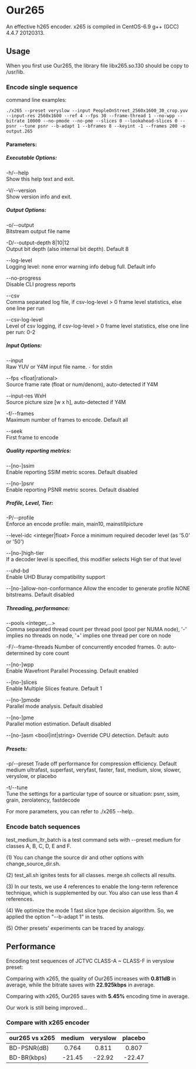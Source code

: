 # Our265

An effective h265 encoder. x265 is compiled in CentOS-6.9 g++ (GCC) 4.4.7 20120313. 

## Usage

When you first use Our265, the library file libx265.so.130 should be copy to /usr/lib.

### Encode single sequence

command line examples:

```
./x265 --preset veryslow --input PeopleOnStreet_2560x1600_30_crop.yuv --input-res 2560x1600 --ref 4 --fps 30 --frame-thread 1 --no-wpp --bitrate 10000 --no-pmode --no-pme --slices 0 --lookahead-slices 0 --psnr --tune psnr --b-adapt 1 --bframes 8 --keyint -1 --frames 200 -o output.265
```

#### Parameters:

##### Executable Options:

-h/--help                        
Show this help text and exit.

-V/--version                    
Show version info and exit.

##### Output Options:
-o/--output <filename>           
Bitstream output file name

-D/--output-depth 8|10|12        
Output bit depth (also internal bit depth). Default 8
   
--log-level <string>          
Logging level: none error warning info debug full. Default info

--no-progress              
Disable CLI progress reports
   
--csv <filename>              
Comma separated log file, if csv-log-level > 0 frame level statistics, else one line per run
   
--csv-log-level <integer>     
Level of csv logging, if csv-log-level > 0 frame level statistics, else one line per run: 0-2
   
##### Input Options:
--input <filename>            
Raw YUV or Y4M input file name. `-` for stdin
   
--fps <float|rational>        
Source frame rate (float or num/denom), auto-detected if Y4M

--input-res WxH          
Source picture size [w x h], auto-detected if Y4M

-f/--frames <integer>            
Maximum number of frames to encode. Default all
   
--seek <integer>              
First frame to encode

##### Quality reporting metrics:

--[no-]ssim                   
Enable reporting SSIM metric scores. Default disabled

--[no-]psnr                  
Enable reporting PSNR metric scores. Default disabled

##### Profile, Level, Tier:
-P/--profile <string>            
Enforce an encode profile: main, main10, mainstillpicture
   
--level-idc <integer|float> 
Force a minimum required decoder level (as '5.0' or '50')

--[no-]high-tier              
If a decoder level is specified, this modifier selects High tier of that level

--uhd-bd                      
Enable UHD Bluray compatibility support

--[no-]allow-non-conformance
Allow the encoder to generate profile NONE bitstreams. Default disabled

##### Threading, performance:

--pools <integer,...>         
Comma separated thread count per thread pool (pool per NUMA node), '-' implies no threads on node, '+' implies one thread per core on node

-F/--frame-threads <integer> 
Number of concurrently encoded frames. 0: auto-determined by core count
   
--[no-]wpp                 
Enable Wavefront Parallel Processing. Default enabled

--[no-]slices <integer>   
Enable Multiple Slices feature. Default 1

--[no-]pmode                  
Parallel mode analysis. Default disabled

--[no-]pme                    
Parallel motion estimation. Default disabled

--[no-]asm <bool|int|string> 
Override CPU detection. Default: auto

##### Presets:

-p/--preset <string>
Trade off performance for compression efficiency. Default medium
ultrafast, superfast, veryfast, faster, fast, medium, slow, slower, veryslow, or placebo

-t/--tune <string>  
Tune the settings for a particular type of source or situation: psnr, ssim, grain, zerolatency, fastdecode

For more parameters, you can refer to ./x265 --help.

### Encode batch sequences

test_medium_ltr_batch is a test command sets with --preset medium for classes A, B, C, D, E and F.

(1) You can change the source dir and other options with change_source_dir.sh.

(2) test_all.sh ignites tests for all classes. merge.sh collects all results.

(3) In our tests, we use 4 references to enable the long-term reference technique,
which is supplemented by our. You also can use less than 4 references.

(4) We optimize the mode 1 fast slice type decision algorithm. So, we applied
the option "--b-adapt 1" in tests.

(5) Other presets' experiments can be traced by analogy.

## Performance
Encoding test sequences of JCTVC CLASS-A ~ CLASS-F in veryslow preset:

Comparing with x265, the quality of Our265 increases with **0.811dB** in average, while the bitrate saves with **22.925kbps** in average.

Comparing with x265, Our265 saves with **5.45%** encoding time in average.

Our work is still being improved...



### Compare with x265 encoder

|  our265 vs x265      | medium   | veryslow |placebo|
| --------   | :-----:  | :----:  |:----:  |
| BD-PSNR(dB)|0.764  |  0.811      | 0.807|
| BD-BR(kbps)|   -21.45   |   -22.92   |-22.47|




